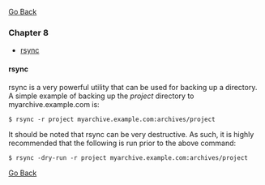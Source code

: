 [Go Back](README.md)

### Chapter 8

* [rsync](#rsync)

#### rsync

rsync is a very powerful utility that can be used for backing up a directory. A simple example of backing up the *project* directory to myarchive.example.com is:

    $ rsync -r project myarchive.example.com:archives/project

It should be noted that rsync can be very destructive. As such, it is highly recommended that the following is run prior to the above command:

    $ rsync -dry-run -r project myarchive.example.com:archives/project



[Go Back](README.md)
